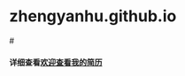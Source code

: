 # zhengyanhu.github.io
#<h4>详细查看<a href="https://zhengyanhu.github.io/MyResume/resume.html" target="_blank">欢迎查看我的简历</a></h4>
